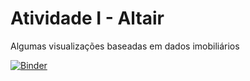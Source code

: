 # Atividade I - Altair

Algumas visualizações baseadas em dados imobiliários

[![Binder](https://mybinder.org/badge_logo.svg)](https://mybinder.org/v2/gh/ygarasab/data-visualization/HEAD?filepath=Atividade%20I%20-%20Altair%2FAtividade%20I.ipynb)
